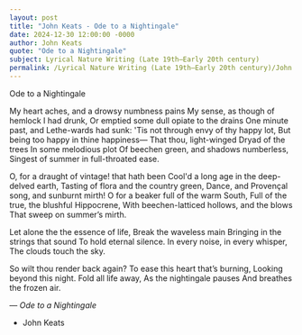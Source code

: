 ```yaml
---
layout: post
title: "John Keats - Ode to a Nightingale"
date: 2024-12-30 12:00:00 -0000
author: John Keats
quote: "Ode to a Nightingale"
subject: Lyrical Nature Writing (Late 19th–Early 20th century)
permalink: /Lyrical Nature Writing (Late 19th–Early 20th century)/John Keats/John Keats - Ode to a Nightingale
---
```


Ode to a Nightingale

My heart aches, and a drowsy numbness pains
   My sense, as though of hemlock I had drunk,
Or emptied some dull opiate to the drains
   One minute past, and Lethe-wards had sunk:
'Tis not through envy of thy happy lot,
   But being too happy in thine happiness—
                That thou, light-winged Dryad of the trees
                In some melodious plot
   Of beechen green, and shadows numberless,
   Singest of summer in full-throated ease.

O, for a draught of vintage! that hath been
   Cool'd a long age in the deep-delved earth,
Tasting of flora and the country green,
   Dance, and Provençal song, and sunburnt mirth!
O for a beaker full of the warm South,
   Full of the true, the blushful Hippocrene,
   With beechen-latticed hollows, and the blows
That sweep on summer’s mirth.

Let alone the the essence of life,
   Break the waveless main
Bringing in the strings that sound
To hold eternal silence.
   In every noise, in every whisper,
The clouds touch the sky.

So wilt thou render back again?
   To ease this heart that’s burning,
Looking beyond this night.
   Fold all life away,
As the nightingale pauses
And breathes the frozen air.

— *Ode to a Nightingale*

- John Keats
